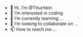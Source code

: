 - 👋 Hi, I’m @Tituchkin
- 👀 I’m interested in  coding
- 🌱 I’m currently learning ...
- 💞️ I’m looking to collaborate on ...
- 📫 How to reach me ...

<!---
Tituchkin/Tituchkin is a ✨ special ✨ repository because its `README.md` (this file) appears on your GitHub profile.
You can click the Preview link to take a look at your changes.
--->
